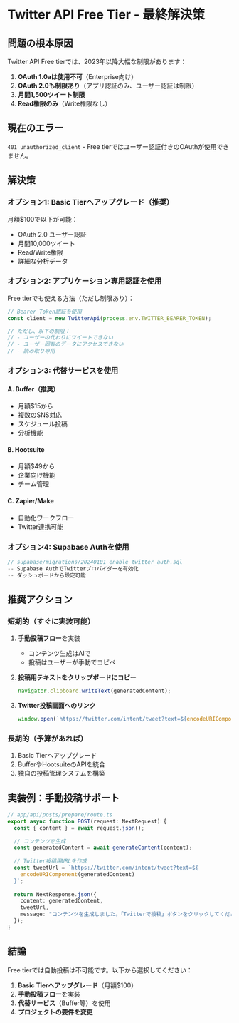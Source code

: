 # Twitter API Free Tier - 最終解決策

## 問題の根本原因

Twitter API Free tierでは、2023年以降大幅な制限があります：

1. **OAuth 1.0aは使用不可**（Enterprise向け）
2. **OAuth 2.0も制限あり**（アプリ認証のみ、ユーザー認証は制限）
3. **月間1,500ツイート制限**
4. **Read権限のみ**（Write権限なし）

## 現在のエラー

`401 unauthorized_client` - Free tierではユーザー認証付きのOAuthが使用できません。

## 解決策

### オプション1: Basic Tierへアップグレード（推奨）

月額$100で以下が可能：
- OAuth 2.0 ユーザー認証
- 月間10,000ツイート
- Read/Write権限
- 詳細な分析データ

### オプション2: アプリケーション専用認証を使用

Free tierでも使える方法（ただし制限あり）：

```typescript
// Bearer Token認証を使用
const client = new TwitterApi(process.env.TWITTER_BEARER_TOKEN);

// ただし、以下の制限：
// - ユーザーの代わりにツイートできない
// - ユーザー固有のデータにアクセスできない
// - 読み取り専用
```

### オプション3: 代替サービスを使用

#### A. Buffer（推奨）
- 月額$15から
- 複数のSNS対応
- スケジュール投稿
- 分析機能

#### B. Hootsuite
- 月額$49から
- 企業向け機能
- チーム管理

#### C. Zapier/Make
- 自動化ワークフロー
- Twitter連携可能

### オプション4: Supabase Authを使用

```typescript
// supabase/migrations/20240101_enable_twitter_auth.sql
-- Supabase AuthでTwitterプロバイダーを有効化
-- ダッシュボードから設定可能
```

## 推奨アクション

### 短期的（すぐに実装可能）

1. **手動投稿フロー**を実装
   - コンテンツ生成はAIで
   - 投稿はユーザーが手動でコピペ

2. **投稿用テキストをクリップボードにコピー**
   ```typescript
   navigator.clipboard.writeText(generatedContent);
   ```

3. **Twitter投稿画面へのリンク**
   ```typescript
   window.open(`https://twitter.com/intent/tweet?text=${encodeURIComponent(content)}`);
   ```

### 長期的（予算があれば）

1. Basic Tierへアップグレード
2. BufferやHootsuiteのAPIを統合
3. 独自の投稿管理システムを構築

## 実装例：手動投稿サポート

```typescript
// app/api/posts/prepare/route.ts
export async function POST(request: NextRequest) {
  const { content } = await request.json();
  
  // コンテンツを生成
  const generatedContent = await generateContent(content);
  
  // Twitter投稿用URLを作成
  const tweetUrl = `https://twitter.com/intent/tweet?text=${
    encodeURIComponent(generatedContent)
  }`;
  
  return NextResponse.json({
    content: generatedContent,
    tweetUrl,
    message: "コンテンツを生成しました。「Twitterで投稿」ボタンをクリックしてください。"
  });
}
```

## 結論

Free tierでは自動投稿は不可能です。以下から選択してください：

1. **Basic Tierへアップグレード**（月額$100）
2. **手動投稿フロー**を実装
3. **代替サービス**（Buffer等）を使用
4. **プロジェクトの要件を変更**
